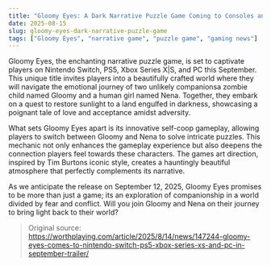 ```yaml
---
title: "Gloomy Eyes: A Dark Narrative Puzzle Game Coming to Consoles and PC"
date: 2025-08-15
slug: gloomy-eyes-dark-narrative-puzzle-game
tags: ["Gloomy Eyes", "narrative game", "puzzle game", "gaming news"]
---
```


Gloomy Eyes, the enchanting narrative puzzle game, is set to captivate players on Nintendo Switch, PS5, Xbox Series X|S, and PC this September. This unique title invites players into a beautifully crafted world where they will navigate the emotional journey of two unlikely companionsa zombie child named Gloomy and a human girl named Nena. Together, they embark on a quest to restore sunlight to a land engulfed in darkness, showcasing a poignant tale of love and acceptance amidst adversity.

What sets Gloomy Eyes apart is its innovative self-coop gameplay, allowing players to switch between Gloomy and Nena to solve intricate puzzles. This mechanic not only enhances the gameplay experience but also deepens the connection players feel towards these characters. The games art direction, inspired by Tim Burtons iconic style, creates a hauntingly beautiful atmosphere that perfectly complements its narrative.

As we anticipate the release on September 12, 2025, Gloomy Eyes promises to be more than just a game; its an exploration of companionship in a world divided by fear and conflict. Will you join Gloomy and Nena on their journey to bring light back to their world?
> Original source: https://worthplaying.com/article/2025/8/14/news/147244-gloomy-eyes-comes-to-nintendo-switch-ps5-xbox-series-xs-and-pc-in-september-trailer/